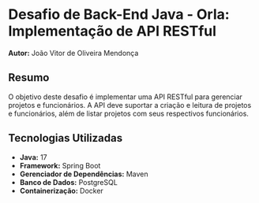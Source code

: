 # Desafio de Back-End Java - Orla: Implementação de API RESTful

**Autor:** João Vitor de Oliveira Mendonça

## Resumo

O objetivo deste desafio é implementar uma API RESTful para gerenciar projetos e funcionários. A API deve suportar a 
criação e leitura de projetos e funcionários, além de listar projetos com seus respectivos funcionários.

## Tecnologias Utilizadas

- **Java:** 17
- **Framework:** Spring Boot
- **Gerenciador de Dependências:** Maven
- **Banco de Dados:** PostgreSQL
- **Containerização:** Docker
